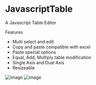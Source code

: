 # JavascriptTable
A Javascript Table Editor

Features
 - Multi select and edit
 - Copy and paste compatible with excel
 - Paste special options
 - Equal, Add, Multiply table modification
 - Single Axis and Dual Axis
 - Resizeable

![image](https://user-images.githubusercontent.com/1595263/135737030-cfab1061-f87f-4506-b88f-ccc1b0900c7b.png)
![image](https://user-images.githubusercontent.com/1595263/135737045-47c6ace3-216e-46ef-8b84-488a91c90ae7.png)
